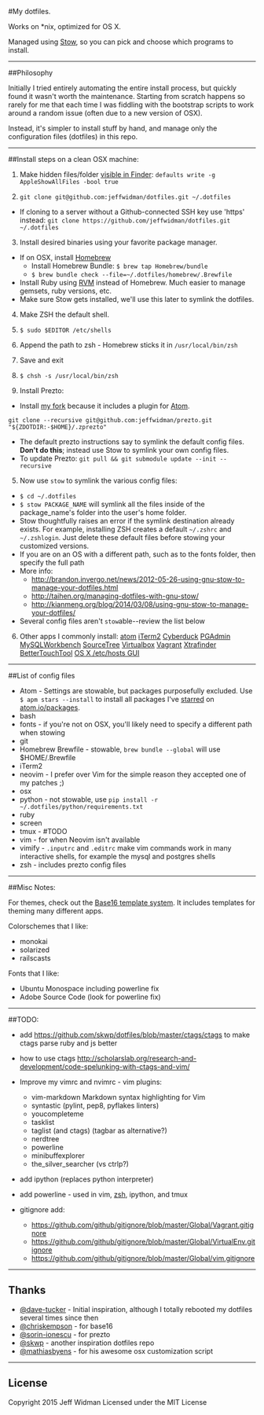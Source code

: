#My dotfiles.

Works on *nix, optimized for OS X.

Managed using [Stow](http://www.gnu.org/software/stow/), so you can pick and
choose which programs to install.


---
##Philosophy

Initially I tried entirely automating the entire install process, but quickly
found it wasn't worth the maintenance. Starting from scratch happens so rarely
for me that each time I was fiddling with the bootstrap scripts to work around
a random issue (often due to a new version of OSX).

Instead, it's simpler to install stuff by hand, and manage only the
configuration files (dotfiles) in this repo.


---
##Install steps on a clean OSX machine:

1. Make hidden files/folder [visible in Finder](http://apple.stackexchange.com/questions/99213/is-it-possible-to-always-show-hidden-dotfiles-in-open-save-dialogs):
      `defaults write -g AppleShowAllFiles -bool true`

2. `git clone git@github.com:jeffwidman/dotfiles.git ~/.dotfiles`
  - If cloning to a server without a Github-connected SSH key use 'https' instead:
      `git clone https://github.com/jeffwidman/dotfiles.git ~/.dotfiles`

3. Install desired binaries using your favorite package manager.
  - If on OSX, install [Homebrew](http://brew.sh/)
    - Install Homebrew Bundle: `$ brew tap Homebrew/bundle`
    - `$ brew bundle check --file=~/.dotfiles/homebrew/.Brewfile`
  - Install Ruby using [RVM](http://rvm.io/) instead of Homebrew. Much easier to manage gemsets, ruby versions, etc.
  - Make sure Stow gets installed, we'll use this later to symlink the dotfiles.

4. Make ZSH the default shell.  
  1. `$ sudo $EDITOR /etc/shells`
  2. Append the path to zsh - Homebrew sticks it in `/usr/local/bin/zsh`
  3. Save and exit
  4. `$ chsh -s /usr/local/bin/zsh`

5. Install Prezto:
  - Install [my fork](https://github.com/jeffwidman/prezto) because it includes a plugin for [Atom](http://atom.io).

  `git clone --recursive git@github.com:jeffwidman/prezto.git "${ZDOTDIR:-$HOME}/.zprezto"`

  - The default prezto instructions say to symlink the default config files.
    **Don't do this**; instead use Stow to symlink your own config files.
  - To update Prezto: `git pull && git submodule update --init --recursive`

5. Now use `stow` to symlink the various config files:
  - `$ cd ~/.dotfiles`
  - `$ stow PACKAGE_NAME` will symlink all the files inside of the package_name's folder into the user's home folder.
  - Stow thoughtfully raises an error if the symlink destination already exists. For example, installing ZSH creates a default `~/.zshrc` and `~/.zshlogin`. Just delete these default files before stowing your customized versions.
  - If you are on an OS with a different path, such as to the fonts folder, then specify the full path
  - More info:
     - http://brandon.invergo.net/news/2012-05-26-using-gnu-stow-to-manage-your-dotfiles.html
     - http://taihen.org/managing-dotfiles-with-gnu-stow/
     - http://kianmeng.org/blog/2014/03/08/using-gnu-stow-to-manage-your-dotfiles/
  - Several config files aren't `stow`able--review the list below

6. Other apps I commonly install:
    [atom](https://atom.io/)
    [iTerm2](https://www.iterm2.com/downloads.html)
    [Cyberduck](https://cyberduck.io/?l=en)
    [PGAdmin](http://www.pgadmin.org/download/macosx.php)
    [MySQLWorkbench](http://dev.mysql.com/downloads/workbench/)
    [SourceTree](https://www.sourcetreeapp.com/)
    [Virtualbox](https://www.virtualbox.org/wiki/Downloads)
    [Vagrant](https://www.vagrantup.com/downloads.html)
    [Xtrafinder](https://www.trankynam.com/xtrafinder/)
    [BetterTouchTool](http://www.bettertouchtool.net/)
    [OS X /etc/hosts GUI](https://github.com/specialunderwear/Hosts.prefpane)

---
##List of config files

 - Atom - Settings are stowable, but packages purposefully excluded. Use `$ apm stars --install` to install all packages I've [starred](https://atom.io/users/jeffwidman/stars) on [atom.io/packages](https://atom.io/packages).
 - bash
 - fonts - if you're not on OSX, you'll likely need to specify a different path when stowing
 - git
 - Homebrew Brewfile - stowable, `brew bundle --global` will use $HOME/.Brewfile
 - iTerm2
 - neovim - I prefer over Vim for the simple reason they accepted one of my patches ;)
 - osx
 - python - not stowable, use `pip install -r ~/.dotfiles/python/requirements.txt`
 - ruby
 - screen
 - tmux - #TODO
 - vim - for when Neovim isn't available
 - vimify - `.inputrc` and `.editrc` make vim commands work in many interactive
    shells, for example the mysql and postgres shells
 - zsh - includes prezto config files


---
##Misc Notes:

For themes, check out the [Base16 template system](https://github.com/chriskempson/base16). It includes templates for
theming many different apps.

Colorschemes that I like:
 - monokai
 - solarized
 - railscasts

Fonts that I like:
 - Ubuntu Monospace including powerline fix
 - Adobe Source Code (look for powerline fix)


---
##TODO:

 - add https://github.com/skwp/dotfiles/blob/master/ctags/ctags to make ctags parse ruby and js better
 - how to use ctags http://scholarslab.org/research-and-development/code-spelunking-with-ctags-and-vim/

 - Improve my vimrc and nvimrc - vim plugins:
   - vim-markdown Markdown syntax highlighting for Vim
   - syntastic (pylint, pep8, pyflakes linters)
   - youcompleteme
   - tasklist
   - taglist (and ctags) (tagbar as alternative?)
   - nerdtree
   - powerline
   - minibuffexplorer
   - the_silver_searcher (vs ctrlp?)

 - add ipython (replaces python interpreter)

 - add powerline - used in vim, [zsh](http://powerline.readthedocs.org/en/latest/usage/shell-prompts.html), ipython, and tmux

 - gitignore add:
    - https://github.com/github/gitignore/blob/master/Global/Vagrant.gitignore
    - https://github.com/github/gitignore/blob/master/Global/VirtualEnv.gitignore
    - https://github.com/github/gitignore/blob/master/Global/vim.gitignore


---
## Thanks

 - [@dave-tucker](https://github.com/dave-tucker/dotfiles) - Initial inspiration, although I totally rebooted my dotfiles several times since then
 - [@chriskempson](https://github.com/chriskempson/base16) - for base16
 - [@sorin-ionescu](https://github.com/sorin-ionescu/prezto) - for prezto
 - [@skwp](https://github.com/skwp/dotfiles) - another inspiration dotfiles repo
 - [@mathiasbyens](https://github.com/mathiasbynens/dotfiles) - for his awesome osx customization script

---
## License

Copyright 2015 Jeff Widman
Licensed under the MIT License
